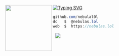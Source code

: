 [![Typing SVG](https://readme-typing-svg.demolab.com?font=Fira+Code&duration=6000&pause=1000&random=false&width=435&lines=Nebula+%7C+Developer)](https://nebulas.lol)
<img align="left" src="https://i.pinimg.com/originals/35/6f/b6/356fb6e766df967aec8696606cdaae53.png" width="147"/> 

```csharp
github.com/nebulal0l
dc   $  @nebulas.lol
web  $  https://nebulas.lol
```
&zwnj; 
&zwnj; 
![](https://komarev.com/ghpvc/?username=nebulal0l)

